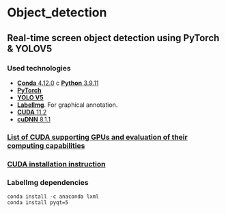# Object_detection

## Real-time screen object detection using PyTorch & YOLOV5

### Used technologies

- [**Conda** 4.12.0](https://www.anaconda.com/) с [**Python** 3.9.11](https://www.python.org/)
- [**PyTorch**](https://pytorch.org/)
- [**YOLO V5**](https://github.com/ultralytics/yolov5)
- [**LabelImg**](https://github.com/tzutalin/labelImg). For graphical annotation.
- [**CUDA** 11.2](https://developer.nvidia.com/cuda-11.2.2-download-archive)
- [**cuDNN** 8.1.1](https://developer.nvidia.com/rdp/cudnn-archive)

### [List of CUDA supporting GPUs and evaluation of their computing capabilities](https://developer.nvidia.com/cuda-gpus)

### [CUDA installation instruction](https://docs.nvidia.com/cuda/archive/11.2.2/cuda-installation-guide-microsoft-windows/index.html)

### LabelImg dependencies 

``` Conda
conda install -c anaconda lxml
conda install pyqt=5
```